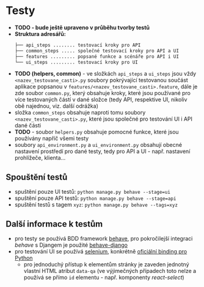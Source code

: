 # Testy
* **TODO - bude ještě upraveno v průběhu tvorby testů**
* **Struktura adresářů:**
    ```bash
    ├── api_steps ........ testovací kroky pro API      
    ├── common_steps ..... společné testovací kroky pro API a UI        
    ├── features ......... popsané funkce a scénáře pro API i UI
    └── ui_steps ......... testovací kroky pro UI
    ```
* **TODO (helpers, common)** - ve složkách `api_steps` a `ui_steps` jsou vždy `<nazev_testovane_casti>.py` soubory pokrývající 
testovanou součást aplikace popsanou v `features/<nazev_testovane_casti>.feature`, dále je zde soubor `common.py`,
který obsahuje kroky, které jsou používané pro více testovaných částí v dané složce (tedy API, respektive UI, 
nikoliv obě najednou, viz. další odrážka)
* složka `common_steps` obsahuje naproti tomu soubory `<nazev_testovane_casti>.py`, které jsou společné pro testování
UI i API dané části
* **TODO** - soubor `helpers.py` obsahuje pomocné funkce, které jsou používány napříč všemi testy
* soubory `api_environment.py` a `ui_environment.py` obsahují obecné nastavení prostředí pro dané testy, tedy pro
 API a UI - např. nastavení prohlížeče, klienta...

## Spouštění testů
* spuštění pouze UI testů: `python manage.py behave --stage=ui`
* spuštění pouze API testů: `python manage.py behave --stage=api`
* spuštění testů s tagem `xyz`: `python manage.py behave --tags=xyz`

## Další informace k testům
* pro testy se používá BDD framework [behave](https://github.com/behave/behave), 
pro pokročilejší integraci *behave* s Djangem je použité [behave-django](https://github.com/behave/behave-django)
* pro testování UI se používá [selenium](https://github.com/SeleniumHQ/selenium), 
konkrétně [oficiální binding pro Python](https://seleniumhq.github.io/selenium/docs/api/py/index.html)
    * pro jednoduchý přístup k elementům stránky je zaveden jednotný vlastní HTML atribut `data-qa` 
    (ve výjimečných případech toto nelze a používá se přímo `id` elementu - např. komponenty *react-select*)
